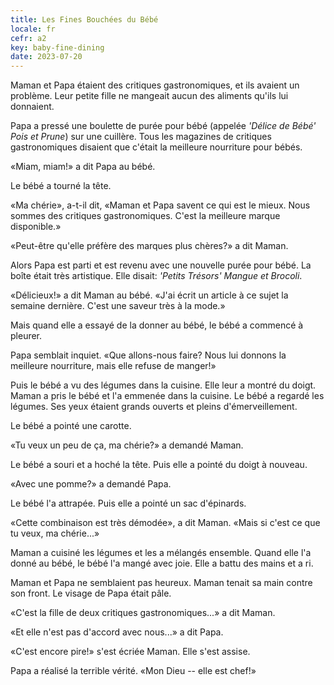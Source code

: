 ```yaml
---
title: Les Fines Bouchées du Bébé
locale: fr
cefr: a2
key: baby-fine-dining
date: 2023-07-20
---
```


Maman et Papa étaient des critiques gastronomiques, et ils avaient un problème. Leur petite fille ne mangeait aucun des aliments qu'ils lui donnaient.

Papa a pressé une boulette de purée pour bébé (appelée *'Délice de Bébé' Pois et Prune*) sur une cuillère. Tous les magazines de critiques gastronomiques disaient que c'était la meilleure nourriture pour bébés.

«Miam, miam!» a dit Papa au bébé.

Le bébé a tourné la tête.

«Ma chérie», a-t-il dit, «Maman et Papa savent ce qui est le mieux. Nous sommes des critiques gastronomiques. C'est la meilleure marque disponible.»

«Peut-être qu'elle préfère des marques plus chères?» a dit Maman.

Alors Papa est parti et est revenu avec une nouvelle purée pour bébé. La boîte était très artistique. Elle disait: *'Petits Trésors' Mangue et Brocoli*.

«Délicieux!» a dit Maman au bébé. «J'ai écrit un article à ce sujet la semaine dernière. C'est une saveur très à la mode.»

Mais quand elle a essayé de la donner au bébé, le bébé a commencé à pleurer.

Papa semblait inquiet. «Que allons-nous faire? Nous lui donnons la meilleure nourriture, mais elle refuse de manger!»

Puis le bébé a vu des légumes dans la cuisine. Elle leur a montré du doigt. Maman a pris le bébé et l'a emmenée dans la cuisine. Le bébé a regardé les légumes. Ses yeux étaient grands ouverts et pleins d'émerveillement.

Le bébé a pointé une carotte.

«Tu veux un peu de ça, ma chérie?» a demandé Maman.

Le bébé a souri et a hoché la tête. Puis elle a pointé du doigt à nouveau.

«Avec une pomme?» a demandé Papa.

Le bébé l'a attrapée. Puis elle a pointé un sac d'épinards.

«Cette combinaison est très démodée», a dit Maman. «Mais si c'est ce que tu veux, ma chérie...»

Maman a cuisiné les légumes et les a mélangés ensemble. Quand elle l'a donné au bébé, le bébé l'a mangé avec joie. Elle a battu des mains et a ri.

Maman et Papa ne semblaient pas heureux. Maman tenait sa main contre son front. Le visage de Papa était pâle.

«C'est la fille de deux critiques gastronomiques...» a dit Maman.

«Et elle n'est pas d'accord avec nous...» a dit Papa.

«C'est encore pire!» s'est écriée Maman. Elle s'est assise.

Papa a réalisé la terrible vérité. «Mon Dieu -- elle est chef!»